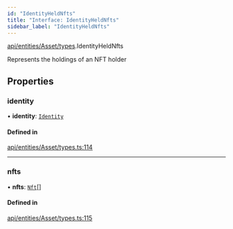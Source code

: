 ```yaml
---
id: "IdentityHeldNfts"
title: "Interface: IdentityHeldNfts"
sidebar_label: "IdentityHeldNfts"
---
```


[api/entities/Asset/types](../../../../../../modules/API/Entities/Asset/Types/Types.md).IdentityHeldNfts

Represents the holdings of an NFT holder

## Properties

### identity

• **identity**: [`Identity`](../../../../../../classes/API/Entities/Identity/Identity.md)

#### Defined in

[api/entities/Asset/types.ts:114](https://github.com/PolymeshAssociation/polymesh-sdk/blob/8a9e72221/src/api/entities/Asset/types.ts#L114)

___

### nfts

• **nfts**: [`Nft`](../../../../../../classes/API/Entities/Asset/NonFungible/Nft/Nft.md)[]

#### Defined in

[api/entities/Asset/types.ts:115](https://github.com/PolymeshAssociation/polymesh-sdk/blob/8a9e72221/src/api/entities/Asset/types.ts#L115)
